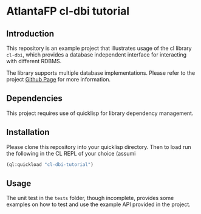 # AtlantaFP cl-dbi tutorial

## Introduction

This repository is an example project that illustrates usage of the cl library `cl-dbi`,
which provides a database independent interface for interacting with different RDBMS.

The library supports multiple database implementations. Please refer to the project
[Github Page](https://github.com/fukumachi/cl-dbi) for more information.

## Dependencies

This project requires use of quicklisp for library dependency management.

## Installation

Please clone this repository into your quicklisp directory. Then to load run the following in the CL REPL of your choice (assumi

```lisp
(ql:quickload "cl-dbi-tutorial")
```

## Usage

The unit test in the `tests` folder, though incomplete, provides some 
examples on how to test and use the example API provided in the project.
